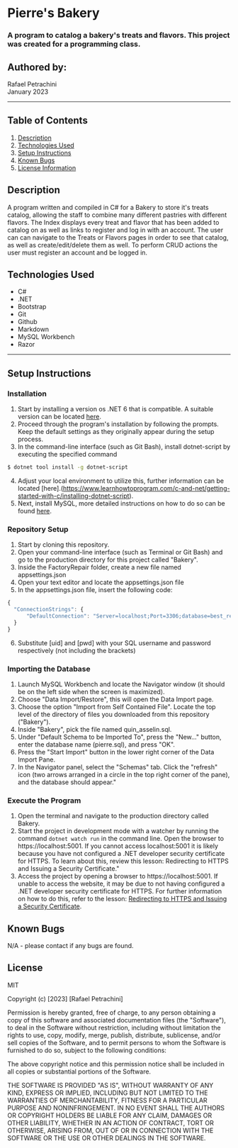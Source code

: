 # Pierre's Bakery

### A program to catalog a bakery's treats and flavors. This project was created for a programming class.

## Authored by:
Rafael Petrachini<br>
January 2023
***
## Table of Contents
1. [Description](#description)
2. [Technologies Used](technologies-used)
3. [Setup Instructions](#setup-instructions)
4. [Known Bugs](#known-bugs)
5. [License Information](#license)

## Description
A program written and compiled in C# for a Bakery to store it's treats catalog, allowing the staff to combine many different pastries with different flavors. The Index displays every treat and flavor that has been added to catalog on as well as links to register and log in with an account. The user can can navigate to the Treats or Flavors pages in order to see that catalog, as well as create/edit/delete them as well. To perform CRUD actions the user must register an account and be logged in. 

## Technologies Used

- C#
- .NET
- Bootstrap
- Git
- Github
- Markdown
- MySQL Workbench
- Razor

***

## Setup Instructions

### Installation
1. Start by installing a version os .NET 6 that is compatible. A suitable version can be located [here](https://dotnet.microsoft.com/en-us/download/dotnet/6.0).
2. Proceed through the program's installation by following the prompts. Keep the default settings as they originally appear during the setup process.
3. In the command-line interface (such as Git Bash), install dotnet-script by executing the specified command 
```bash
$ dotnet tool install -g dotnet-script
```
4. Adjust your local environment to utilize this, further information can be located [here].(https://www.learnhowtoprogram.com/c-and-net/getting-started-with-c/installing-dotnet-script).
5. Next, install MySQL, more detailed instructions on how to do so can be found [here](https://www.learnhowtoprogram.com/c-and-net/getting-started-with-c/installing-and-configuring-mysql). 

### Repository Setup
1. Start by cloning this repository.
2. Open your command-line interface (such as Terminal or Git Bash) and go to the production directory for this project called "Bakery".
3. Inside the FactoryRepair folder, create a new file named appsettings.json
4. Open your text editor and locate the appsettings.json file
5. In the appsettings.json file, insert the following code:
```javascript
{
  "ConnectionStrings": {
      "DefaultConnection": "Server=localhost;Port=3306;database=best_restaurant_list;uid=[uid];pwd=[pwd];"
  }
}
```
6. Substitute [uid] and [pwd] with your SQL username and password respectively (not including the brackets)

### Importing the Database
1. Launch MySQL Workbench and locate the Navigator window (it should be on the left side when the screen is maximized).
2. Choose "Data Import/Restore", this will open the Data Import page.
3. Choose the option "Import from Self Contained File". Locate the top level of the directory of files you downloaded from this repository ("Bakery").
4. Inside "Bakery", pick the file named quin_asselin.sql.
5. Under "Default Schema to be Imported To", press the "New..." button, enter the database name (pierre.sql), and press "OK".
6. Press the "Start Import" button in the lower right corner of the Data Import Pane.
7. In the Navigator panel, select the "Schemas" tab. Click the "refresh" icon (two arrows arranged in a circle in the top right corner of the pane), and the database should appear."

### Execute the Program

1. Open the terminal and navigate to the production directory called Bakery.
2. Start the project in development mode with a watcher by running the command `dotnet watch run` in the command line.
Open the browser to https://localhost:5001. If you cannot access localhost:5001 it is likely because you have not configured a .NET developer security certificate for HTTPS. To learn about this, review this lesson: Redirecting to HTTPS and Issuing a Security Certificate."
3. Access the project by opening a browser to https://localhost:5001. If unable to access the website, it may be due to not having configured a .NET developer security certificate for HTTPS. For further information on how to do this, refer to the lesson: [Redirecting to HTTPS and Issuing a Security Certificate](https://www.learnhowtoprogram.com/c-and-net/basic-web-applications/redirecting-to-https-and-issuing-a-security-certificate).

## Known Bugs
N/A - please contact if any bugs are found.

## License
MIT

Copyright (c) [2023] [Rafael Petrachini]

Permission is hereby granted, free of charge, to any person obtaining a copy of this software and associated documentation files (the "Software"), to deal in the Software without restriction, including without limitation the rights to use, copy, modify, merge, publish, distribute, sublicense, and/or sell copies of the Software, and to permit persons to whom the Software is furnished to do so, subject to the following conditions:

The above copyright notice and this permission notice shall be included in all copies or substantial portions of the Software.

THE SOFTWARE IS PROVIDED "AS IS", WITHOUT WARRANTY OF ANY KIND, EXPRESS OR IMPLIED, INCLUDING BUT NOT LIMITED TO THE WARRANTIES OF MERCHANTABILITY, FITNESS FOR A PARTICULAR PURPOSE AND NONINFRINGEMENT. IN NO EVENT SHALL THE AUTHORS OR COPYRIGHT HOLDERS BE LIABLE FOR ANY CLAIM, DAMAGES OR OTHER LIABILITY, WHETHER IN AN ACTION OF CONTRACT, TORT OR OTHERWISE, ARISING FROM, OUT OF OR IN CONNECTION WITH THE SOFTWARE OR THE USE OR OTHER DEALINGS IN THE SOFTWARE.

